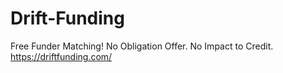 # Drift-Funding
Free Funder Matching! No Obligation Offer. No Impact to Credit.
https://driftfunding.com/
